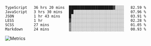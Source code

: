 <!--START_SECTION:waka-->

```text
TypeScript   36 hrs 20 mins  ████████████████████▓░░░░   82.59 %
JavaScript   3 hrs 30 mins   ██░░░░░░░░░░░░░░░░░░░░░░░   07.96 %
JSON         1 hr 43 mins    █░░░░░░░░░░░░░░░░░░░░░░░░   03.91 %
LESS         1 hr            ▓░░░░░░░░░░░░░░░░░░░░░░░░   02.28 %
SCSS         27 mins         ▒░░░░░░░░░░░░░░░░░░░░░░░░   01.05 %
Markdown     24 mins         ▒░░░░░░░░░░░░░░░░░░░░░░░░   00.93 %
```

<!--END_SECTION:waka-->

![Metrics](https://metrics.lecoq.io/TachibanaKimika?template=classic&base.activity=0&base.community=0&base.repositories=0&languages=1&isocalendar=1&isocalendar.duration=half-year&languages.limit=8&languages.sections=most-used&languages.colors=github&languages.threshold=0%25&languages.indepth=false&languages.recent.load=300&languages.recent.days=14&config.timezone=Asia%2FShanghai)
